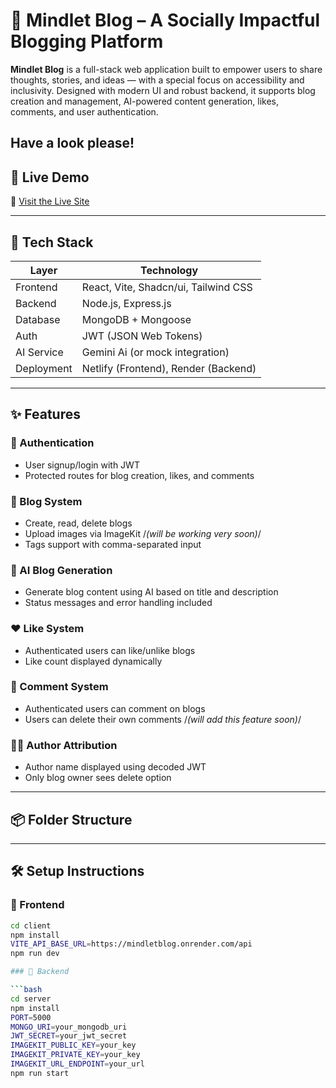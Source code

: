 # 🌸 Mindlet Blog – A Socially Impactful Blogging Platform

**Mindlet Blog** is a full-stack web application built to empower users to share thoughts, stories, and ideas — with a special focus on accessibility and inclusivity. Designed with modern UI and robust backend, it supports blog creation and management, AI-powered content generation, likes, comments, and user authentication.

Have a look please!
---

## 🚀 Live Demo

🔗 [Visit the Live Site](https://mind-let-blog.netlify.app)

---

## 🧠 Tech Stack

| Layer       | Technology               |
|-------------|--------------------------|
| Frontend    | React, Vite, Shadcn/ui, Tailwind CSS  
| Backend     | Node.js, Express.js  
| Database    | MongoDB + Mongoose  
| Auth        | JWT (JSON Web Tokens)  
| AI Service  | Gemini Ai (or mock integration)  
| Deployment  | Netlify (Frontend), Render (Backend)  

---

## ✨ Features

### 🔐 Authentication
- User signup/login with JWT
- Protected routes for blog creation, likes, and comments

### 📝 Blog System
- Create, read, delete blogs
- Upload images via ImageKit /*(will be working very soon)*/
- Tags support with comma-separated input

### 🤖 AI Blog Generation
- Generate blog content using AI based on title and description
- Status messages and error handling included

### ❤️ Like System
- Authenticated users can like/unlike blogs
- Like count displayed dynamically

### 💬 Comment System
- Authenticated users can comment on blogs
- Users can delete their own comments /*(will add this feature soon)*/

### 🧘‍♂️ Author Attribution
- Author name displayed using decoded JWT
- Only blog owner sees delete option

---

## 📦 Folder Structure





---

## 🛠️ Setup Instructions

### 🔧 Frontend

```bash
cd client
npm install
VITE_API_BASE_URL=https://mindletblog.onrender.com/api
npm run dev

### 🔧 Backend

```bash
cd server
npm install
PORT=5000
MONGO_URI=your_mongodb_uri
JWT_SECRET=your_jwt_secret
IMAGEKIT_PUBLIC_KEY=your_key
IMAGEKIT_PRIVATE_KEY=your_key
IMAGEKIT_URL_ENDPOINT=your_url
npm run start

